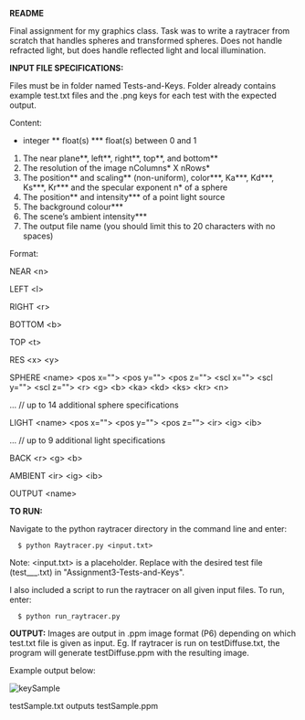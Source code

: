 **README**

Final assignment for my graphics class. Task was to write a raytracer from scratch that handles spheres and transformed spheres. Does not handle refracted light, but does handle reflected light and local illumination. 

**INPUT FILE SPECIFICATIONS:**

Files must be in folder named Tests-and-Keys. Folder already contains example test.txt files and the .png keys for each test with the expected output.

Content:
* integer      ** float(s)                *** float(s) between 0 and 1

1. The near plane**, left**, right**, top**, and bottom**
2. The resolution of the image nColumns* X nRows*
3. The position** and scaling** (non-uniform), color***, Ka***, Kd***, Ks***, Kr*** and the specular exponent n* of a sphere
4. The position** and intensity*** of a point light source
5. The background colour***
6. The scene’s ambient intensity***
7. The output file name (you should limit this to 20 characters with no spaces)

Format:

NEAR \<n\>

LEFT \<l\>

RIGHT \<r\>

BOTTOM \<b\>

TOP \<t\>

RES \<x\> \<y\>

SPHERE \<name\> \<pos x=""\> \<pos y=""\> \<pos z=""\> \<scl x=""\> \<scl y=""\> \<scl z=""\> \<r\> \<g\> \<b\> \<ka\> \<kd\> \<ks\> \<kr\> \<n\>

… // up to 14 additional sphere specifications

LIGHT \<name\> \<pos x=""\> \<pos y=""\> \<pos z=""\> \<ir\> \<ig\> \<ib\>

… // up to 9 additional light specifications

BACK \<r\> \<g\> \<b\>

AMBIENT \<ir\> \<ig\> \<ib\>

OUTPUT \<name\>

**TO RUN:**

Navigate to the python raytracer directory in the command line and enter:
```
  $ python Raytracer.py <input.txt>
```
Note: \<input.txt\> is a placeholder. Replace with the desired test file (test___.txt) in "Assignment3-Tests-and-Keys".

I also included a script to run the raytracer on all given input files. To run, enter:
```
  $ python run_raytracer.py
```

**OUTPUT:**
Images are output in .ppm image format (P6) depending on which test.txt file is given as input.
Eg. If raytracer is run on testDiffuse.txt, the program will generate testDiffuse.ppm with the resulting image.

Example output below:

![keySample](https://github.com/03karenxu/school-projects/assets/117241687/1dcd627d-18d2-406e-b2c2-d989a76f6e56)

testSample.txt outputs testSample.ppm


